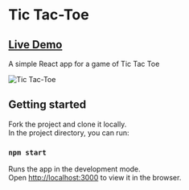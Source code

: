 # Tic Tac-Toe
##  [Live Demo](https://spotify-platylists-asaf.netlify.app/)

A simple React app for a game of Tic Tac Toe

![Tic Tac-Toe](https://user-images.githubusercontent.com/33829557/144406073-f9636014-1e43-4f02-8851-ad3cc821791d.gif)

## Getting started


Fork the project and clone it locally.<br />
In the project directory, you can run:
### `npm start`

Runs the app in the development mode.<br />
Open [http://localhost:3000](http://localhost:3000) to view it in the browser.
